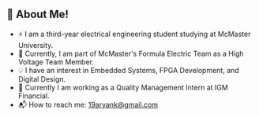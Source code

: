 ## 👋 About Me!

- ⚡ I am a third-year electrical engineering student studying at McMaster University.
- 🚗 Currently, I am part of McMaster's Formula Electric Team as a High Voltage Team Member.
- 💡 I have an interest in Embedded Systems, FPGA Development, and Digital Design.
- 👔 Currently I am working as a Quality Management Intern at IGM Financial.
- 📬 How to reach me: [19aryank@gmail.com](mailto:19aryank@gmail.com)
  
